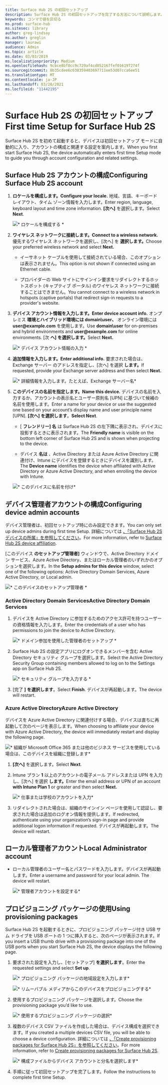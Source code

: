 ```yaml
---
title: Surface Hub 2S の初回セットアップ
description: Surface Hub 2S の初回セットアップを完了する方法について説明します。
keywords: コンマで値を区切る
ms.prod: surface-hub
ms.sitesec: library
author: greg-lindsay
ms.author: greglin
manager: laurawi
audience: Admin
ms.topic: article
ms.date: 03/03/2019
ms.localizationpriority: Medium
ms.openlocfilehash: 9cbce8bf0cc9c729af4cd052167fef016197274f
ms.sourcegitcommit: 8b35cdee6c638359403697711ee53d07cca6ee51
ms.translationtype: MT
ms.contentlocale: ja-JP
ms.lasthandoff: 03/20/2021
ms.locfileid: "11442195"
---
```

# <a name="first-time-setup-for-surface-hub-2s"></a><span data-ttu-id="3a84b-104">Surface Hub 2S の初回セットアップ</span><span class="sxs-lookup"><span data-stu-id="3a84b-104">First time Setup for Surface Hub 2S</span></span>

<span data-ttu-id="3a84b-105">Surface Hub 2S を初めて起動すると、デバイスは初回セットアップ モードに自動的に入り、アカウントの構成と関連する設定を案内します。</span><span class="sxs-lookup"><span data-stu-id="3a84b-105">When you first start Surface Hub 2S, the device automatically enters first time Setup mode to guide you through account configuration and related settings.</span></span>

## <a name="configuring-surface-hub-2s-account"></a><span data-ttu-id="3a84b-106">Surface Hub 2S アカウントの構成</span><span class="sxs-lookup"><span data-stu-id="3a84b-106">Configuring Surface Hub 2S account</span></span>

1. **<span data-ttu-id="3a84b-107">ロケールを構成します。</span><span class="sxs-lookup"><span data-stu-id="3a84b-107">Configure your locale.</span></span>** <span data-ttu-id="3a84b-108">地域、言語、キーボード レイアウト、タイム ゾーン情報を入力します。</span><span class="sxs-lookup"><span data-stu-id="3a84b-108">Enter region, language, keyboard layout and time zone information.</span></span> <span data-ttu-id="3a84b-109">**[次へ]** を選択します。</span><span class="sxs-lookup"><span data-stu-id="3a84b-109">Select **Next**.</span></span>

   ![\* ロケールを構成する \*](images/sh2-run1.png)

1. **<span data-ttu-id="3a84b-111">ワイヤレス ネットワークに接続します。</span><span class="sxs-lookup"><span data-stu-id="3a84b-111">Connect  to a wireless network.</span></span>** <span data-ttu-id="3a84b-112">優先するワイヤレス ネットワークを選択し、[次へ] を **選択します。**</span><span class="sxs-lookup"><span data-stu-id="3a84b-112">Choose your preferred wireless network and select **Next.**</span></span>

   - <span data-ttu-id="3a84b-113">イーサネット ケーブルを使用して接続されている場合、このオプションは表示されません。</span><span class="sxs-lookup"><span data-stu-id="3a84b-113">This option is not shown if connected using an Ethernet cable.</span></span>

   - <span data-ttu-id="3a84b-114">プロバイダーの Web サイトにサインイン要求をリダイレクトするホットスポット (キャプティブ ポータル) のワイヤレス ネットワークに接続することはできません。</span><span class="sxs-lookup"><span data-stu-id="3a84b-114">You cannot connect to a wireless network in hotspots (captive portals) that redirect sign-in requests to a provider's website.</span></span>

3. **<span data-ttu-id="3a84b-115">デバイス アカウント情報を入力します。</span><span class="sxs-lookup"><span data-stu-id="3a84b-115">Enter device account info.</span></span>** <span data-ttu-id="3a84b-116">オンプレミス **環境とハイブリッド環境には domain\user、** オンライン環境には **user\@example.com** を使用します。</span><span class="sxs-lookup"><span data-stu-id="3a84b-116">Use **domain\user** for on-premises and hybrid environments and **user\@example.com** for online environments.</span></span> <span data-ttu-id="3a84b-117">[次 **へ] を選択します。**</span><span class="sxs-lookup"><span data-stu-id="3a84b-117">Select **Next.**</span></span>

   ![\* デバイス アカウント情報の入力 \*](images/sh2-run2.png)

1. **<span data-ttu-id="3a84b-119">追加情報を入力します。</span><span class="sxs-lookup"><span data-stu-id="3a84b-119">Enter additional info.</span></span>** <span data-ttu-id="3a84b-120">要求された場合は、Exchange サーバー のアドレスを指定し、[次へ] を選択 **します。**</span><span class="sxs-lookup"><span data-stu-id="3a84b-120">If requested, provide your Exchange server address and then select **Next.**</span></span>

   ![\* 詳細情報を入力します。たとえば、Exchange サーバー名\*](images/sh2-run3.png)

1. **<span data-ttu-id="3a84b-122">このデバイスの名前を指定します。</span><span class="sxs-lookup"><span data-stu-id="3a84b-122">Name this device.</span></span>** <span data-ttu-id="3a84b-123">デバイスの名前を入力するか、アカウントの表示名とユーザー原則名 [UPN] に基づいて候補の名前を使用します。</span><span class="sxs-lookup"><span data-stu-id="3a84b-123">Enter a name for your device or use the suggested one based on your account’s display name and user principle name [UPN].</span></span> <span data-ttu-id="3a84b-124">**[次へ] を選択します**。</span><span class="sxs-lookup"><span data-stu-id="3a84b-124">**Select Next**.</span></span>

   - <span data-ttu-id="3a84b-125">[ **フレンドリー] 名** は Surface Hub 2S の左下隅に表示され、デバイスに投影するときに表示されます。</span><span class="sxs-lookup"><span data-stu-id="3a84b-125">The **Friendly name** is visible on the bottom left corner of Surface Hub 2S and is shown when projecting to the device.</span></span>

   - <span data-ttu-id="3a84b-126">デバイス **名は** 、Active Directory または Azure Active Directory に関連付け、Intune にデバイスを登録するときにデバイスを識別します。</span><span class="sxs-lookup"><span data-stu-id="3a84b-126">The **Device name** identifies the device when affiliated with Active Directory or Azure Active Directory, and when enrolling the device with Intune.</span></span>

   ![\* このデバイスに名前を付け\*](images/sh2-run4.png)
 

## <a name="configuring-device-admin-accounts"></a><span data-ttu-id="3a84b-128">デバイス管理者アカウントの構成</span><span class="sxs-lookup"><span data-stu-id="3a84b-128">Configuring device admin accounts</span></span>

<span data-ttu-id="3a84b-129">デバイス管理者は、初回セットアップ時にのみ設定できます。</span><span class="sxs-lookup"><span data-stu-id="3a84b-129">You can only set up device admins during first time Setup.</span></span> <span data-ttu-id="3a84b-130">詳細については [、「Surface Hub 2S デバイスの所属」を参照してください](https://docs.microsoft.com/surface-hub/prepare-your-environment-for-surface-hub#device-affiliation)。</span><span class="sxs-lookup"><span data-stu-id="3a84b-130">For more information, refer to [Surface Hub 2S device affiliation](https://docs.microsoft.com/surface-hub/prepare-your-environment-for-surface-hub#device-affiliation).</span></span>

<span data-ttu-id="3a84b-131">[このデバイス **のセットアップ管理者]** ウィンドウで、Active Directory ドメイン サービス、Azure Active Directory、またはローカル管理者のいずれかのオプションを選択します。</span><span class="sxs-lookup"><span data-stu-id="3a84b-131">In the **Setup admins for this device** window, select one of the following options: Active Directory Domain Services, Azure Active Directory, or Local admin.</span></span>

![\* このデバイスのセットアップ管理者 \*](images/sh2-run5.png)

### <a name="active-directory-domain-services"></a><span data-ttu-id="3a84b-133">Active Directory Domain Services</span><span class="sxs-lookup"><span data-stu-id="3a84b-133">Active Directory Domain Services</span></span>

1. <span data-ttu-id="3a84b-134">デバイスを Active Directory に参加するためのアクセス許可を持つユーザーの資格情報を入力します。</span><span class="sxs-lookup"><span data-stu-id="3a84b-134">Enter the credentials of a user who has permissions to join the device to Active Directory.</span></span>

    ![\* ドメイン参加を使用した管理者のセットアップ \*](images/sh2-run6.png)

2. <span data-ttu-id="3a84b-136">Surface Hub 2S の設定アプリにログオンできるメンバーを含む Active Directory セキュリティ グループを選択します。</span><span class="sxs-lookup"><span data-stu-id="3a84b-136">Select the Active Directory Security Group containing members allowed to log on to the Settings app on Surface Hub 2S.</span></span>

   ![\* セキュリティ グループを入力する \*](images/sh2-run7.png)

1. <span data-ttu-id="3a84b-138">[完了 **] を選択します**。</span><span class="sxs-lookup"><span data-stu-id="3a84b-138">Select **Finish**.</span></span> <span data-ttu-id="3a84b-139">デバイスが再起動します。</span><span class="sxs-lookup"><span data-stu-id="3a84b-139">The device will restart.</span></span>

### <a name="azure-active-directory"></a><span data-ttu-id="3a84b-140">Azure Active Directory</span><span class="sxs-lookup"><span data-stu-id="3a84b-140">Azure Active Directory</span></span>

<span data-ttu-id="3a84b-141">デバイスを Azure Active Directory に関連付けする場合、デバイスは直ちに再起動して次のページを表示します。</span><span class="sxs-lookup"><span data-stu-id="3a84b-141">When choosing to affiliate your device with Azure Active Directory, the device will immediately restart and display the following page.</span></span>

![\* 組織が Microsoft Office 365 または他のビジネス サービスを使用している場合は、このデバイスを組織に登録します\*](images/sh2-run8.png)

1. <span data-ttu-id="3a84b-143">**[次へ]** を選択します。</span><span class="sxs-lookup"><span data-stu-id="3a84b-143">Select **Next**.</span></span>

1. <span data-ttu-id="3a84b-144">Intune プラン **1** 以上のアカウントの電子メール アドレスまたは UPN を入力し、[次へ] を選択 **します。**</span><span class="sxs-lookup"><span data-stu-id="3a84b-144">Enter the email address or UPN of an account **with Intune Plan 1** or greater and then select **Next.**</span></span>

   ![\* 仕事または学校のアカウントを入力\*](images/sh2-run9.png)

1. <span data-ttu-id="3a84b-146">リダイレクトされた場合は、組織のサインイン ページを使用して認証し、要求された場合は追加のログオン情報を提供します。</span><span class="sxs-lookup"><span data-stu-id="3a84b-146">If redirected, authenticate using your organization’s sign-in page and provide additional logon information if requested.</span></span> <span data-ttu-id="3a84b-147">デバイスが再起動します。</span><span class="sxs-lookup"><span data-stu-id="3a84b-147">The device will restart.</span></span>

## <a name="local-administrator-account"></a><span data-ttu-id="3a84b-148">ローカル管理者アカウント</span><span class="sxs-lookup"><span data-stu-id="3a84b-148">Local Administrator account</span></span>

- <span data-ttu-id="3a84b-149">ローカル管理者のユーザー名とパスワードを入力します。デバイスが再起動します。</span><span class="sxs-lookup"><span data-stu-id="3a84b-149">Enter a username and password for your local admin. The device will restart.</span></span>

  ![\* 管理者アカウントを設定する\*](images/sh2-run10.png)
 
## <a name="using-provisioning-packages"></a><span data-ttu-id="3a84b-151">プロビジョニング パッケージの使用</span><span class="sxs-lookup"><span data-stu-id="3a84b-151">Using provisioning packages</span></span>

<span data-ttu-id="3a84b-152">Surface Hub 2S を起動するときに、プロビジョニング パッケージ付き USB サム ドライブを USB ポートの 1 つに挿入すると、次のページが表示されます。</span><span class="sxs-lookup"><span data-stu-id="3a84b-152">If you insert a USB thumb drive with a provisioning package into one of the USB ports when you start Surface Hub 2S, the device displays the following page.</span></span>

1. <span data-ttu-id="3a84b-153">要求された設定を入力し、[セットアップ] **を選択します**。</span><span class="sxs-lookup"><span data-stu-id="3a84b-153">Enter the requested settings and select **Set up**.</span></span>

   ![\* プロビジョニング パッケージの地域設定を入力します\*](images/sh2-run11.png)

   ![\* リムーバブル メディアからこのデバイスをプロビジョニングする\*](images/sh2-run12.png)

2. <span data-ttu-id="3a84b-156">使用するプロビジョニング パッケージを選択します。</span><span class="sxs-lookup"><span data-stu-id="3a84b-156">Choose the provisioning package you’d like to use.</span></span>

   ![\* 使用するプロビジョニング パッケージの選択\*](images/sh2-run13.png)

3. <span data-ttu-id="3a84b-158">複数のデバイス CSV ファイルを作成した場合は、デバイス構成を選択できます。</span><span class="sxs-lookup"><span data-stu-id="3a84b-158">If you created a multiple devices CSV file, you will be able to choose a device configuration.</span></span> <span data-ttu-id="3a84b-159">詳細については [、「Create provisioning packages for Surface Hub 2S」を参照してください](https://docs.microsoft.com/surface-hub/surface-hub-2s-deploy#provisioning-multiple-devices-csv-file)。</span><span class="sxs-lookup"><span data-stu-id="3a84b-159">For more information, refer to [Create provisioning packages for Surface Hub 2S](https://docs.microsoft.com/surface-hub/surface-hub-2s-deploy#provisioning-multiple-devices-csv-file).</span></span>

   ![\* 構成ファイルからデバイス アカウントと分名を選択します\*](images/sh2-run14.png)

4. <span data-ttu-id="3a84b-161">手順に従って初回セットアップを完了します。</span><span class="sxs-lookup"><span data-stu-id="3a84b-161">Follow the instructions to complete first time Setup.</span></span>
